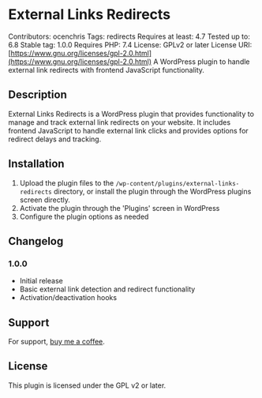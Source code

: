 # External Links Redirects

Contributors: ocenchris
Tags: redirects
Requires at least: 4.7
Tested up to: 6.8
Stable tag: 1.0.0
Requires PHP: 7.4
License: GPLv2 or later
License URI: [https://www.gnu.org/licenses/gpl-2.0.html](https://www.gnu.org/licenses/gpl-2.0.html)
A WordPress plugin to handle external link redirects with frontend JavaScript functionality.

## Description

External Links Redirects is a WordPress plugin that provides functionality to manage and track external link redirects on your website. It includes frontend JavaScript to handle external link clicks and provides options for redirect delays and tracking.

## Installation

1. Upload the plugin files to the `/wp-content/plugins/external-links-redirects` directory, or install the plugin through the WordPress plugins screen directly.
2. Activate the plugin through the 'Plugins' screen in WordPress
3. Configure the plugin options as needed

## Changelog

### 1.0.0

- Initial release
- Basic external link detection and redirect functionality
- Activation/deactivation hooks

## Support

For support, [buy me a coffee](buymeacoffee.com/ocenchris).

## License

This plugin is licensed under the GPL v2 or later.
